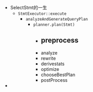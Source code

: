 - SelectStmt的一生
	- `StmtExecutor::execute`
		- `analyzeAndGenerateQueryPlan`
			- `planner.plan(Stmt)`
				- preprocess
					-
				- analyze
				- rewrite
				- derivestats
				- optimize
				- chooseBestPlan
				- postProcess
-
